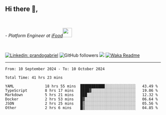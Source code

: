 <h2>Hi there  👋,</h2> </br>

<p><em>- Platform Engineer at <a href="https://www.ifood.com.br/">iFood</a><img src="https://media.giphy.com/media/WUlplcMpOCEmTGBtBW/giphy.gif" width="30"> 
</em></p></br>


[![Linkedin: prandogabriel](https://img.shields.io/badge/-prandogabriel-blue?style=flat-square&logo=Linkedin&logoColor=white&link=https://www.linkedin.com/in/prandogabriel/)](https://www.linkedin.com/in/prandogabriel)
![GitHub followers](https://img.shields.io/github/followers/prandogabriel?label=Follow&style=social)
![](https://visitor-badge.glitch.me/badge?page_id=prandogabriel.prandogabriel)
[![Waka Readme](https://github.com/prandogabriel/prandogabriel/actions/workflows/update-stats.yml.yml/badge.svg)](https://github.com/prandogabriel/prandogabriel/actions/workflows/update-stats.yml.yml)

---

<!--START_SECTION:waka-->

```golang
From: 10 September 2024 - To: 10 October 2024

Total Time: 41 hrs 23 mins

YAML              18 hrs 55 mins  ███████████░░░░░░░░░░░░░░   43.49 %
TypeScript        8 hrs 17 mins   ████▓░░░░░░░░░░░░░░░░░░░░   19.06 %
Markdown          5 hrs 21 mins   ███░░░░░░░░░░░░░░░░░░░░░░   12.32 %
Docker            2 hrs 53 mins   █▓░░░░░░░░░░░░░░░░░░░░░░░   06.64 %
JSON              2 hrs 25 mins   █▒░░░░░░░░░░░░░░░░░░░░░░░   05.56 %
Other             2 hrs 6 mins    █▒░░░░░░░░░░░░░░░░░░░░░░░   04.85 %
```

<!--END_SECTION:waka-->

